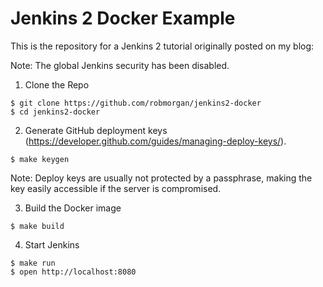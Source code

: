 # Jenkins 2 Docker Example

This is the repository for a Jenkins 2 tutorial originally posted on my blog:

Note: The global Jenkins security has been disabled.

1. Clone the Repo

```
$ git clone https://github.com/robmorgan/jenkins2-docker
$ cd jenkins2-docker
```

2. Generate GitHub deployment keys (https://developer.github.com/guides/managing-deploy-keys/).

```
$ make keygen
```

Note: Deploy keys are usually not protected by a passphrase, making the key
easily accessible if the server is compromised.

3. Build the Docker image

```
$ make build
```

4. Start Jenkins

```
$ make run
$ open http://localhost:8080
```
